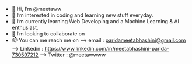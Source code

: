 - 👋 Hi, I’m @meetaww
- 👀 I’m interested in coding and learning new stuff everyday.
- 🌱 I’m currently learning Web Developing and a Machine Learning & AI enthusiast.
- 💞️ I’m looking to collaborate on 
- 📫 You can me reach me on --> email : paridameetabhashini@gmail.com
                           <br>  --> Linkedin : https://www.linkedin.com/in/meetabhashini-parida-730597212
                              --> Twitter : @meetawwww
<!---
meetaww/meetaww is a ✨ special ✨ repository because its `README.md` (this file) appears on your GitHub profile.
You can click the Preview link to take a look at your changes.
--->
